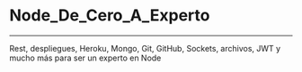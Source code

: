 # Node_De_Cero_A_Experto

---

Rest, despliegues, Heroku, Mongo, Git, GitHub, Sockets, archivos, JWT y mucho más para ser un experto en Node
